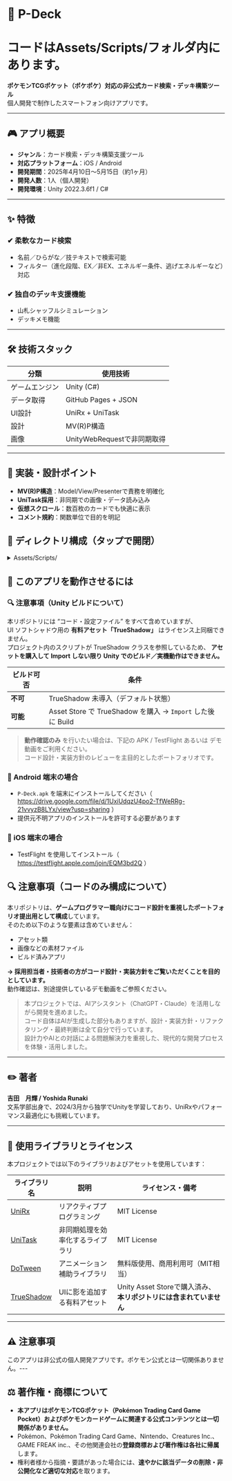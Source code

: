 # 🌟 P-Deck
# コードはAssets/Scripts/フォルダ内にあります。

**ポケモンTCGポケット（ポケポケ）対応の非公式カード検索・デッキ構築ツール**  
個人開発で制作したスマートフォン向けアプリです。

---

## 🎮 アプリ概要

- **ジャンル**：カード検索・デッキ構築支援ツール  
- **対応プラットフォーム**：iOS / Android
- **開発期間**：2025年4月10日〜5月15日（約1ヶ月）  
- **開発人数**：1人（個人開発）  
- **開発環境**：Unity 2022.3.6f1 / C#

---

## ✨ 特徴

### ✔ 柔軟なカード検索

- 名前／ひらがな／技テキストで検索可能
- フィルター（進化段階、EX／非EX、エネルギー条件、逃げエネルギーなど）対応

### ✔ 独自のデッキ支援機能

- 山札シャッフルシミュレーション
- デッキメモ機能 

---

## 🛠 技術スタック

| 分類       | 使用技術               |
|------------|------------------------|
| ゲームエンジン | Unity (C#)             |
| データ取得 | GitHub Pages + JSON    |
| UI設計     | UniRx + UniTask        |
| 設計       | MV(R)P構造             |
| 画像       | UnityWebRequestで非同期取得 |

---

## 🧠 実装・設計ポイント

- **MV(R)P構造**：Model/View/Presenterで責務を明確化
- **UniTask採用**：非同期での画像・データ読み込み
- **仮想スクロール**：数百枚のカードでも快適に表示
- **コメント規約**：関数単位で目的を明記

## 📂 ディレクトリ構成（タップで開閉）
<details>
<summary>Assets/Scripts/</summary>

```text
CardUIManager.cs          ── UI 初期化 & 仮想スクロール統括
SimpleVirtualScroll.cs    ── 仮想スクロール（高速リスト）
TogglePanel.cs            ── 汎用パネル表示切替

Cards/                    ── カード機能（M-V-P）
 ├─ Model/                ── CardModel / AllCardModel / CardDatabase
 ├─ Presenter/            ── AllCardPresenter
 ├─ View/                 ── CardView / AllCardView
 └─ Enum/                 ── 列挙型＆変換ユーティリティ

Deck/                     ── デッキ機能（M-V-P）
 ├─ Model/                ── DeckModel / DeckManager
 ├─ Presenter/            ── DeckPresenter
 ├─ View/                 ── DeckView 系
 ├─ UI/                   ── SetEnergyPanel
 └─ DeckList/             ── デッキ一覧 UI & Presenter

Search/                   ── 検索機能（M-V-P）
 ├─ SearchModel / View / Presenter
 ├─ SearchNavigator.cs    ── 検索ナビゲーション
 └─ Area/ …               ── 各種フィルタ 8 クラス

ImageCache/               ── 非同期画像キャッシュ
FeedBack/                 ── ユーザーフィードバック UI
Debug/                    ── 開発支援 (CacheClearButton)
```
</details>

## 🚀 このアプリを動作させるには
### 🔍 注意事項（Unity ビルドについて）

本リポジトリには “コード・設定ファイル” をすべて含めていますが、  
UI ソフトシャドウ用の **有料アセット「TrueShadow」** はライセンス上同梱できません。  
プロジェクト内のスクリプトが TrueShadow クラスを参照しているため、 **アセットを購入して Import しない限り Unity でのビルド／実機動作はできません。**

| ビルド可否 | 条件 |
|------------|------|
| **不可** | TrueShadow 未導入（デフォルト状態） |
| **可能** | Asset Store で TrueShadow を購入 → `Import` した後に Build |

> **動作確認のみ** を行いたい場合は、下記の APK / TestFlight あるいは デモ動画をご利用ください。  
> コード設計・実装方針のレビューを主目的としたポートフォリオです。
### 🔸 Android 端末の場合

- `P-Deck.apk` を端末にインストールしてください（ https://drive.google.com/file/d/1UxiUdqzU4po2-TfWeRRg-21vvyzB8LYx/view?usp=sharing ）
- 提供元不明アプリのインストールを許可する必要があります

### 🔸 iOS 端末の場合

- TestFlight を使用してインストール（ https://testflight.apple.com/join/EQM3bd2Q ）

## 🔍 注意事項（コードのみ構成について）

本リポジトリは、**ゲームプログラマー職向けにコード設計を重視したポートフォリオ提出用として構成**しています。  
そのため以下のような要素は含めていません：

- アセット類
- 画像などの素材ファイル
- ビルド済みアプリ

**→ 採用担当者・技術者の方がコード設計・実装方針をご覧いただくことを目的としています。**  
動作確認は、別途提供しているデモ動画をご参照ください。

> 本プロジェクトでは、AIアシスタント（ChatGPT・Claude）を活用しながら開発を進めました。  
> コード自体はAIが生成した部分もありますが、設計・実装方針・リファクタリング・最終判断は全て自分で行っています。  
> 設計力やAIとの対話による問題解決力を重視した、現代的な開発プロセスを体験・活用しました。

---

## ✏️ 著者

**吉田　月輝 / Yoshida Runaki**  
文系学部出身で、2024/3月から独学でUnityを学習しており、UniRxやパフォーマンス最適化にも挑戦しています。  

---

## 📄 使用ライブラリとライセンス

本プロジェクトでは以下のライブラリおよびアセットを使用しています：

| ライブラリ名 | 説明 | ライセンス・備考 |
|--------------|------|------------------|
| [UniRx](https://github.com/neuecc/UniRx) | リアクティブプログラミング | MIT License |
| [UniTask](https://github.com/Cysharp/UniTask) | 非同期処理を効率化するライブラリ | MIT License |
| [DoTween](http://dotween.demigiant.com/) | アニメーション補助ライブラリ | 無料版使用、商用利用可（MIT相当） |
| [TrueShadow](https://assetstore.unity.com/packages/tools/gui/true-shadow-ui-soft-shadow-and-glow-205220) | UIに影を追加する有料アセット | Unity Asset Storeで購入済み、**本リポジトリには含まれていません** |


---

## ⚠ 注意事項

このアプリは非公式の個人開発アプリです。ポケモン公式とは一切関係ありません。---

## ⚖️ 著作権・商標について

- **本アプリはポケモンTCGポケット（Pokémon Trading Card Game Pocket）およびポケモンカードゲームに関連する公式コンテンツとは⼀切関係がありません。**  
- Pokémon、Pokémon Trading Card Game、Nintendo、Creatures Inc.、GAME FREAK inc.、その他関連会社の**登録商標および著作権は各社に帰属**します。  
- 権利者様から指摘・要請があった場合には、**速やかに該当データの削除・⾮公開化など適切な対応**を取ります。

